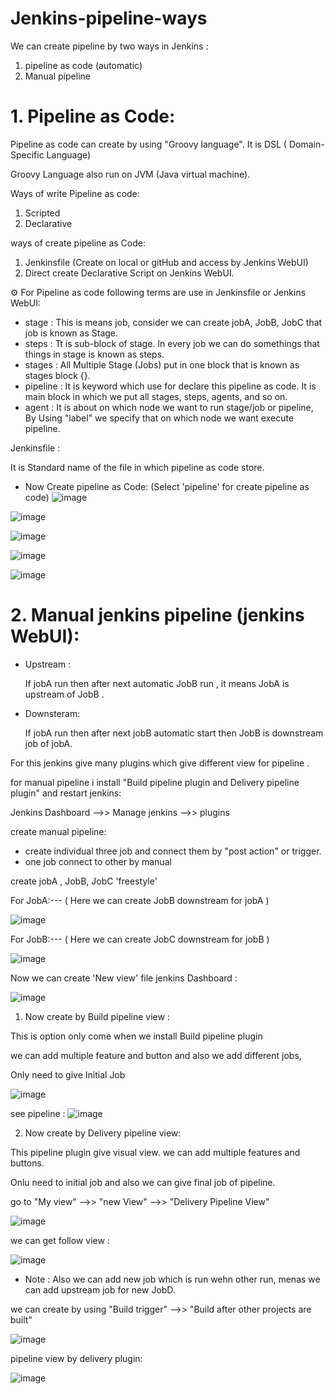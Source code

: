 # Jenkins-pipeline-ways

We can create pipeline by two ways in Jenkins :
 1. pipeline as code (automatic)
 2. Manual pipeline

  

# 1. Pipeline as Code:

  Pipeline as code can create by using "Groovy language". It is DSL ( Domain-Specific Language)

  Groovy Language also run on JVM (Java virtual machine).

 Ways of write Pipeline as code: 
  1. Scripted 
  2. Declarative  
   
ways of create pipeline as Code:
  1. Jenkinsfile (Create on local or gitHub and access by Jenkins WebUI)
  2. Direct create Declarative Script on Jenkins WebUI.


⚙️ For Pipeline as code following terms are use in Jenkinsfile or Jenkins WebUI:

  - stage : This is means job, consider we can create jobA, JobB, JobC that job is known as Stage.
  - steps : Tt is sub-block of stage. In every job we can do somethings that things in stage is known as steps.
  - stages : All Multiple Stage (Jobs) put in one block that is known as stages block {}.
  - pipeline : It is keyword which use for declare this pipeline as code. It is main block in which we put all stages, steps, agents, and so on.
  - agent : It is about on which node we want to run stage/job or pipeline, By Using "label" we specify that on which node we want execute pipeline.


Jenkinsfile : 

It is Standard name of the file in which pipeline as code store.


 - Now Create pipeline as Code: (Select 'pipeline' for create pipeline as code)
![image](https://github.com/Pratikshinde55/Jenkins-pipeline-ways/assets/145910708/d10af14c-a676-4538-aa90-916e157055d7)

![image](https://github.com/Pratikshinde55/Jenkins-pipeline-ways/assets/145910708/f3deea6b-8cbb-4906-99e6-cd4673ffc123)

![image](https://github.com/Pratikshinde55/Jenkins-pipeline-ways/assets/145910708/c46cb3f4-d735-4a32-8d5f-99c49e6a8de5)

![image](https://github.com/Pratikshinde55/Jenkins-pipeline-ways/assets/145910708/5176c8ee-2de6-4599-af8d-b9b11a8b32f5)

![image](https://github.com/Pratikshinde55/Jenkins-pipeline-ways/assets/145910708/e0e34b56-0b0f-44cb-8c66-eed4c6c95ed7)


# 2. Manual jenkins pipeline (jenkins WebUI):

- Upstream :

  If jobA run then after next automatic JobB run , it means JobA is upstream of JobB .

- Downsteram:

  If jobA run then after next jobB automatic start then JobB is downstream job of jobA.
  
For this jenkins give many plugins which give different view for pipeline .

for manual pipeline i install "Build pipeline plugin and Delivery pipeline plugin" and restart jenkins:

 Jenkins Dashboard -->> Manage jenkins -->> plugins 

 create manual pipeline:
  - create individual three job and connect them by "post action" or trigger.
  - one job connect to other by manual
  
 create jobA , JobB, JobC 'freestyle'

For JobA:--- ( Here we can create JobB downstream for jobA )

 ![image](https://github.com/Pratikshinde55/Jenkins-pipeline-ways/assets/145910708/1ad9d607-37db-4c39-9f83-18fff27b39ad)

For JobB:--- ( Here we can create JobC downstream for jobB )

![image](https://github.com/Pratikshinde55/Jenkins-pipeline-ways/assets/145910708/b24b9c7e-6526-467e-b16c-64b6c86c01d8)

Now we can create 'New view' file jenkins Dashboard :

![image](https://github.com/Pratikshinde55/Jenkins-pipeline-ways/assets/145910708/ebbc47bf-edb4-4b30-b3d3-528af72aa4a9)


1. Now create by Build pipeline view :

 This is option only come when we install Build pipeline plugin

 we can add multiple feature and button and also we add different jobs, 

 Only need to give Initial Job 

 ![image](https://github.com/Pratikshinde55/Jenkins-pipeline-ways/assets/145910708/520cb0b5-b6e9-41dc-9943-ab1aeaa42235)

 see pipeline :
 ![image](https://github.com/Pratikshinde55/Jenkins-pipeline-ways/assets/145910708/17758cef-2aa3-442e-a7cb-84aabeb3472e)


2. Now create by Delivery pipeline view:

This pipeline plugin give visual view.
we can add multiple features and buttons.

Onlu need to initial job and also we can give final job of pipeline.

go to "My view"  -->> "new View" -->> "Delivery Pipeline View" 

![image](https://github.com/Pratikshinde55/Jenkins-pipeline-ways/assets/145910708/415cf65f-1b14-4a72-a074-b5b9ddc9b1c8)

we can get follow view :

![image](https://github.com/Pratikshinde55/Jenkins-pipeline-ways/assets/145910708/56b841f1-7e7c-4fad-8c1c-749170aedf6a)


 
- Note :
Also we can add new job which is run wehn other run, menas we can add upstream job for new JobD.

we can create by using "Build trigger" -->> "Build after other projects are built"

![image](https://github.com/Pratikshinde55/Jenkins-pipeline-ways/assets/145910708/bbd28d4a-3111-43fd-8cdd-b3e2fb241c23)

pipeline view by delivery plugin:

![image](https://github.com/Pratikshinde55/Jenkins-pipeline-ways/assets/145910708/286d7dce-3675-4526-82c4-b2b978ce6b06)


